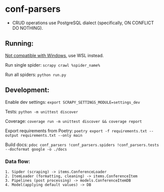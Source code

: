 # conf-parsers
* CRUD operations use PostgreSQL dialect (specifically, ON CONFLICT DO NOTHING).

## Running:
[Not compatible with Windows](https://github.com/scrapy-plugins/scrapy-playwright#lack-of-native-support-for-windows), use WSL instead.

Run single spider: `scrapy crawl %spider_name%`

Run all spiders: `python run.py`

## Development:
Enable dev settings: `export SCRAPY_SETTINGS_MODULE=settings_dev`

Tests: `python -m unittest discover`

Coverage: `coverage run -m unittest discover && coverage report`

Export requirements from Poetry: `poetry export -f requirements.txt --output requirements.txt --only main `

Build docs: `pdoc conf_parsers !conf_parsers.spiders !conf_parsers.tests --docformat google -o ./docs`

### Data flow:
    1. Sipder (scraping) -> items.ConferenceLoader
    2. ItemLoader (formatting, cleaning) -> items.ConferenceItem
    3. Pipelines (post processing) -> models.ConferenceItemDB
    4. Model(applying default values) -> DB